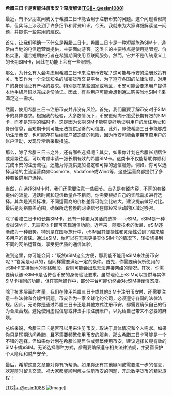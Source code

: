 **希腊三日卡是否能注册币安？深度解读[[TG💪+ @esim1088](https://t.me/s/esim1088)]**

最近，有不少朋友问我关于希腊三日卡能否用于注册币安的问题。这个问题看似简单，但实际上涉及到了许多细节和背景知识。今天，我就来为大家详细解读这一问题，并提供一些实用的建议。

首先，让我们明确一下什么是希腊三日卡。希腊三日卡是一种短期旅游SIM卡，通常由当地的电信运营商提供，主要面向游客。这类卡的主要特点是使用期限短、价格实惠，适合短期旅行者在希腊期间使用互联网服务。然而，它并不是传统意义上的长期SIM卡，因此在功能上会有一些限制。

那么，为什么有人会考虑用希腊三日卡来注册币安呢？这可能与币安的注册政策有关。币安作为一个全球知名的加密货币交易平台，为了遵守各国的法律法规，对用户的身份验证有严格的要求。特别是在某些国家或地区，币安可能会要求用户提供本地手机号码以完成身份验证。因此，有些用户可能会想到通过购买当地SIM卡来满足这一需求。

然而，使用希腊三日卡注册币安并非没有风险。首先，我们需要了解币安对于SIM卡的具体要求。根据我的经验，大多数情况下，币安更倾向于接受长期有效的SIM卡，而不是短期的临时卡。这是因为长期SIM卡能够更好地证明用户的居住地址和身份信息，而短期卡则可能无法提供足够的可信度。此外，即使希腊三日卡能够成功注册币安，也可能存在后续账户被冻结的风险，因为币安可能会定期审查用户的账户活动，发现异常后采取措施。

那么，除了希腊三日卡之外，还有哪些选择呢？其实，如果你计划在希腊长期居住或频繁往返，可以考虑申请一张长期有效的希腊SIM卡。这类卡不仅能帮助你顺利完成币安的注册流程，还能为你提供更加稳定和可靠的通信服务。例如，你可以选择当地的主流运营商如Cosmote、Vodafone或Wind等，这些运营商都提供了多种套餐供用户选择。

当然，在选择SIM卡时，我们还需要注意一些细节。首先是套餐内容，不同的套餐提供的流量、通话时间和短信数量各不相同，你需要根据自己的实际需求进行选择。其次是资费标准，不同运营商的价格差异可能会比较大，建议提前做好对比。最后是网络覆盖范围，确保所选套餐的网络信号在你经常活动的区域足够强。

除了希腊三日卡和长期SIM卡，还有一种更为灵活的选择——eSIM。eSIM是一种虚拟SIM卡，无需实体卡即可实现通信功能。近年来，随着技术的发展，eSIM逐渐成为一种趋势。特别是在国际旅行中，eSIM因其便捷性和灵活性受到了越来越多用户的青睐。通过eSIM，你可以在无需更换实体SIM卡的情况下，轻松切换到不同的网络运营商，享受更优质的通信体验。

说到这里，你可能会问：“既然eSIM这么方便，那我能不能用eSIM来注册币安呢？”答案是可以的，但同样需要满足一定的条件。首先，你需要确保所使用的eSIM卡支持当地的网络频段，否则可能会出现无法连接网络的情况。其次，你需要确认该eSIM卡是否符合币安的身份验证要求。虽然理论上eSIM可以提供与实体SIM卡相同的功能，但在实际操作中，部分平台可能仍然会对eSIM持谨慎态度。

除了技术层面的考量，我们在使用希腊三日卡或其他SIM卡注册币安时，还需要注意一些法律和合规性问题。币安作为一家全球化的公司，必须遵守各国的法律法规。因此，无论你是通过希腊三日卡还是其他方式注册币安，都需要确保自己的行为合法合规。避免使用虚假信息或非法手段注册账户，以免给自己带来不必要的麻烦。

总结来说，希腊三日卡是否可以用来注册币安，取决于具体情况和个人需求。如果你只是短期访问希腊，且不需要频繁使用币安的服务，那么希腊三日卡可能是一个不错的选择。但如果你计划在希腊长期居住或频繁使用币安，建议选择长期有效的SIM卡或eSIM。无论选择哪种方式，都需要确保遵守相关法律法规，并妥善保护个人隐私和财产安全。

最后，希望这篇文章能对你有所帮助。如果你还有其他疑问或需要进一步的信息，欢迎随时留言交流。祝大家都能顺利解决注册币安的问题，开启数字货币的精彩旅程！

[[TG💪+ @esim1088](https://t.me/s/esim1088) ![Image](https://i.postimg.cc/4NQfJmqS/Snipaste-2025-05-13-00-14-12.png)]